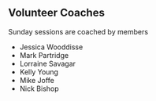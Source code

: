 Volunteer Coaches
---
Sunday sessions are coached by members

- Jessica Wooddisse
- Mark Partridge
- Lorraine Savagar
- Kelly Young
- Mike Joffe
- Nick Bishop
